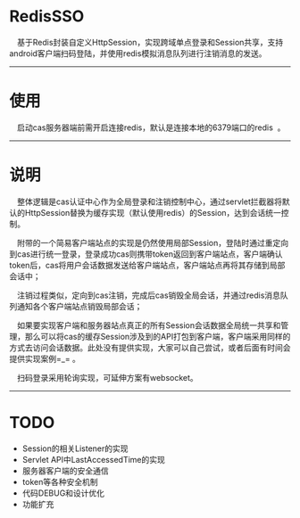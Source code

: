 # RedisSSO
&emsp;基于Redis封装自定义HttpSession，实现跨域单点登录和Session共享，支持android客户端扫码登陆，并使用redis模拟消息队列进行注销消息的发送。

----------------------

# 使用
&emsp;启动cas服务器端前需开启连接redis，默认是连接本地的6379端口的redis  。

----------------------

# 说明
&emsp;整体逻辑是cas认证中心作为全局登录和注销控制中心，通过servlet拦截器将默认的HttpSession替换为缓存实现（默认使用redis）的Session，达到会话统一控制。  

&emsp;附带的一个简易客户端站点的实现是仍然使用局部Session，登陆时通过重定向到cas进行统一登录，登录成功cas则携带token返回到客户端站点，客户端确认token后，cas将用户会话数据发送给客户端站点，客户端站点再将其存储到局部会话中；  

&emsp;注销过程类似，定向到cas注销，完成后cas销毁全局会话，并通过redis消息队列通知各个客户端站点销毁局部会话；    

&emsp;如果要实现客户端和服务器站点真正的所有Session会话数据全局统一共享和管理，那么可以将cas的缓存Session涉及到的API打包到客户端，客户端采用同样的方式去访问会话数据。此处没有提供实现，大家可以自己尝试，或者后面有时间会提供实现案例=_= 。
  
&emsp;扫码登录采用轮询实现，可延伸方案有websocket。


----------------------
# TODO
- Session的相关Listener的实现
- Servlet API中LastAccessedTime的实现
- 服务器客户端的安全通信
- token等各种安全机制   
- 代码DEBUG和设计优化   
- 功能扩充
